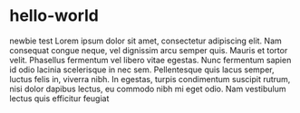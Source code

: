 # hello-world
newbie test
Lorem ipsum dolor sit amet, consectetur adipiscing elit. Nam consequat congue neque, vel dignissim arcu semper quis. Mauris et tortor velit. Phasellus fermentum vel libero vitae egestas. Nunc fermentum sapien id odio lacinia scelerisque in nec sem. Pellentesque quis lacus semper, luctus felis in, viverra nibh. In egestas, turpis condimentum suscipit rutrum, nisi dolor dapibus lectus, eu commodo nibh mi eget odio. Nam vestibulum lectus quis efficitur feugiat
